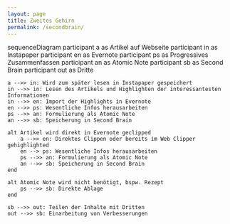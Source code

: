 ```yaml
---
layout: page
title: Zweites Gehirn
permalink: /secondbrain/
---
```


<div class="mermaid">
sequenceDiagram
    participant a as Artikel auf Webseite
    participant in as Instapaper
    participant en as Evernote
    participant ps as Progressives Zusammenfassen
    participant an as Atomic Note
    participant sb as Second Brain
    participant out as Dritte

    a -->> in: Wird zum später lesen in Instapaper gespeichert
    in -->> in: Lesen des Artikels und Highlighten der interessantesten Informationen
    in -->> en: Import der Highlights in Evernote
    en -->> ps: Wesentliche Infos herausarbeiten
    ps -->> an: Formulierung als Atomic Note
    an -->> sb: Speicherung in Second Brain

    alt Artikel wird direkt in Evernote geclipped
        a -->> en: Direktes Clippen oder bereits im Web Clipper gehighlighted
        en --> ps: Wesentliche Infos herausarbeiten
        ps -->> an: Formulierung als Atomic Note
        an -->> sb: Speicherung in Second Brain
    end

    alt Atomic Note wird nicht benötigt, bspw. Rezept
        ps -->> sb: Direkte Ablage
    end

    sb -->> out: Teilen der Inhalte mit Dritten
    out -->> sb: Einarbeitung von Verbesserungen
</div>
